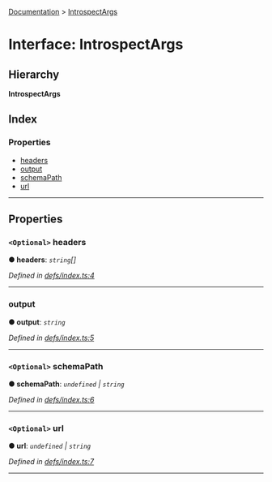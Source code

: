 [Documentation](../README.md) > [IntrospectArgs](../interfaces/introspectargs.md)

# Interface: IntrospectArgs

## Hierarchy

**IntrospectArgs**

## Index

### Properties

* [headers](introspectargs.md#headers)
* [output](introspectargs.md#output)
* [schemaPath](introspectargs.md#schemapath)
* [url](introspectargs.md#url)

---

## Properties

<a id="headers"></a>

### `<Optional>` headers

**● headers**: *`string`[]*

*Defined in [defs/index.ts:4](https://github.com/bad-batch/handl/blob/20503ed/packages/cli/src/defs/index.ts#L4)*

___
<a id="output"></a>

###  output

**● output**: *`string`*

*Defined in [defs/index.ts:5](https://github.com/bad-batch/handl/blob/20503ed/packages/cli/src/defs/index.ts#L5)*

___
<a id="schemapath"></a>

### `<Optional>` schemaPath

**● schemaPath**: *`undefined` \| `string`*

*Defined in [defs/index.ts:6](https://github.com/bad-batch/handl/blob/20503ed/packages/cli/src/defs/index.ts#L6)*

___
<a id="url"></a>

### `<Optional>` url

**● url**: *`undefined` \| `string`*

*Defined in [defs/index.ts:7](https://github.com/bad-batch/handl/blob/20503ed/packages/cli/src/defs/index.ts#L7)*

___

